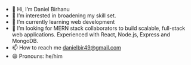 - 👋 Hi, I’m Daniel Birhanu
- 👀 I’m interested in broadening my skill set.
- 🌱 I’m currently learning web development
- 💞️ I’m looking for MERN stack collaborators to build scalable, full-stack web applications. Experienced with React, Node.js, Express and MongoDB.
- 📫 How to reach me danielbir49@gmail.com
- 😄 Pronouns: he/him

<!---
danielbirhanu/danielbirhanu is a ✨ special ✨ repository because its `README.md` (this file) appears on your GitHub profile.
You can click the Preview link to take a look at your changes.
--->

